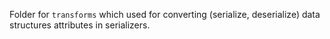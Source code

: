 Folder for `transforms` which used for converting (serialize, deserialize) data structures attributes in serializers.
